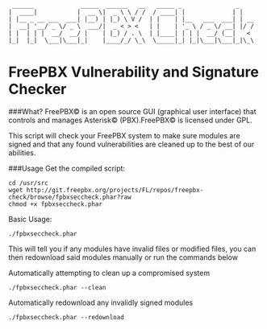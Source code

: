      ______             _____  ______   __   _____ _               _    
    |  ____|           |  __ \|  _ \ \ / /  / ____| |             | |   
    | |__ _ __ ___  ___| |__) | |_) \ V /  | |    | |__   ___  ___| | __
    |  __| '__/ _ \/ _ \  ___/|  _ < > <   | |    | '_ \ / _ \/ __| |/ /
    | |  | | |  __/  __/ |    | |_) / . \  | |____| | | |  __/ (__|   < 
    |_|  |_|  \___|\___|_|    |____/_/ \_\  \_____|_| |_|\___|\___|_|\_\

FreePBX Vulnerability and Signature Checker
===========

###What?
FreePBX© is an open source GUI (graphical user interface) that controls and manages Asterisk© (PBX).FreePBX© is licensed under GPL.

This script will check your FreePBX system to make sure modules are signed and that any found vulnerabilities are cleaned up to the best of our abilities.

###Usage
Get the compiled script:

    cd /usr/src
    wget http://git.freepbx.org/projects/FL/repos/freepbx-check/browse/fpbxseccheck.phar?raw
    chmod +x fpbxseccheck.phar

Basic Usage:

    ./fpbxseccheck.phar
This will tell you if any modules have invalid files or modified files, you can then redownload said modules manually or run the commands below
    
Automatically attempting to clean up a compromised system

    ./fpbxseccheck.phar --clean
    
Automatically redownload any invalidly signed modules

    ./fpbxseccheck.phar --redownload
